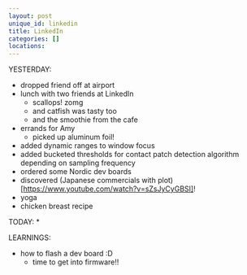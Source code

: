 ```yaml
---
layout: post
unique_id: linkedin
title: LinkedIn
categories: []
locations: 
---
```


YESTERDAY:
* dropped friend off at airport
* lunch with two friends at LinkedIn
  * scallops! zomg
  * and catfish was tasty too
  * and the smoothie from the cafe
* errands for Amy
  * picked up aluminum foil!
* added dynamic ranges to window focus
* added bucketed thresholds for contact patch detection algorithm depending on sampling frequency
* ordered some Nordic dev boards
* discovered (Japanese commercials with plot)[https://www.youtube.com/watch?v=sZsJyCyGBSI]!
* yoga
* chicken breast recipe

TODAY:
* 


LEARNINGS:
* how to flash a dev board :D
  * time to get into firmware!!
